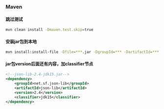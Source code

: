 ### Maven

#### 跳过测试

```bash
mvn clean install -Dmaven.test.skip=true
```

#### 安装jar包到本地

```bash
mvn install:install-file -Dfile=***.jar -DgroupId=*** -DartifactId=*** -Dversion=*** -Dpackaging=jar
```

#### jar包version后面还有内容，加classifier节点

```xml
<!--json-lib-2.4-jdk15.jar-->
<dependency>
    <groupId>net.sf.json-lib</groupId>
    <artifactId>json-lib</artifactId>
    <version>2.4</version>
    <classifier>jdk15</classifier>
</dependency>
```

